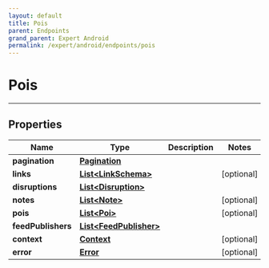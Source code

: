 ```yaml
---
layout: default
title: Pois
parent: Endpoints
grand_parent: Expert Android
permalink: /expert/android/endpoints/pois
---
```


# Pois

---

## Properties

| Name | Type | Description | Notes
| ------------ | ------------- | ------------- | -------------
**pagination** | [**Pagination**](/navitia_sdk_docs/expert/android/endpoints/pagination) |  | 
**links** | [**List&lt;LinkSchema&gt;**](/navitia_sdk_docs/expert/android/endpoints/link_schema) |  |  [optional]
**disruptions** | [**List&lt;Disruption&gt;**](/navitia_sdk_docs/expert/android/endpoints/disruption) |  | 
**notes** | [**List&lt;Note&gt;**](/navitia_sdk_docs/expert/android/endpoints/note) |  |  [optional]
**pois** | [**List&lt;Poi&gt;**](/navitia_sdk_docs/expert/android/endpoints/poi) |  |  [optional]
**feedPublishers** | [**List&lt;FeedPublisher&gt;**](/navitia_sdk_docs/expert/android/endpoints/feed_publisher) |  | 
**context** | [**Context**](/navitia_sdk_docs/expert/android/endpoints/context) |  |  [optional]
**error** | [**Error**](/navitia_sdk_docs/expert/android/endpoints/error) |  |  [optional]




